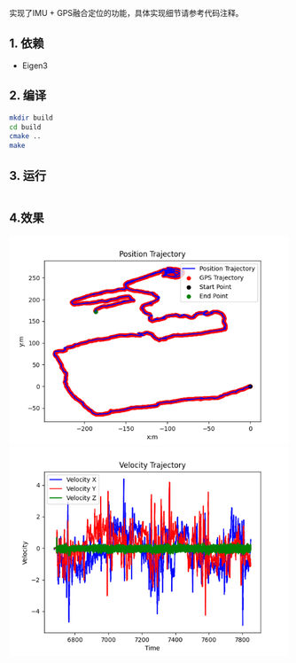 实现了IMU + GPS融合定位的功能，具体实现细节请参考代码注释。

## 1. 依赖
- Eigen3
## 2. 编译
```bash
mkdir build
cd build
cmake ..
make
```
## 3. 运行
```bash

```
## 4.效果

![ESKF融合定位结果](<Position Trajectory.png>)
![速度随时间变化](<Velocity Trajectory.png>)